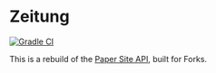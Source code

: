 # Zeitung

[![Gradle CI](https://github.com/NyCodeGHG/zeitung/actions/workflows/ci.yml/badge.svg)](https://github.com/NyCodeGHG/zeitung/actions/workflows/ci.yml)

This is a rebuild of
the [Paper Site API](https://papermc.io/api/docs/swagger-ui/index.html?configUrl=/api/openapi/swagger-config), built for
Forks.
